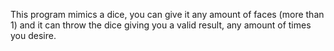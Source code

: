 This program mimics a dice, you can give it any amount of faces (more than 1) and it can throw the dice giving you a valid result, any amount of times you desire.

